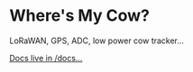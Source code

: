 # Where's My Cow?
LoRaWAN, GPS, ADC, low power cow tracker...

[Docs live in /docs...](/blob/trunk/docs/) 
